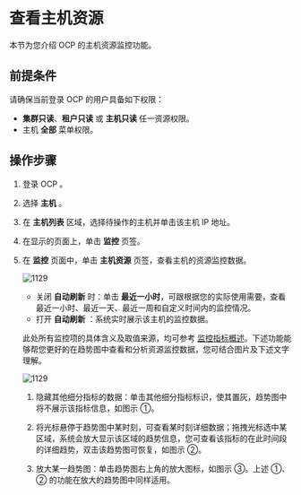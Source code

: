 # 查看主机资源

本节为您介绍 OCP 的主机资源监控功能。

## 前提条件

请确保当前登录 OCP 的用户具备如下权限：

* **集群只读**、**租户只读** 或 **主机只读** 任一资源权限。
* 主机 **全部** 菜单权限。

## 操作步骤

1. 登录 OCP 。

2. 选择 **主机** 。

3. 在 **主机列表** 区域，选择待操作的主机并单击该主机 IP 地址。

4. 在显示的页面上，单击 **监控** 页签。

5. 在 **监控** 页面中，单击 **主机资源** 页签，查看主机的资源监控数据。

   ![1129](https://obbusiness-private.oss-cn-shanghai.aliyuncs.com/doc/img/ocp/422/%E4%B8%BB%E6%9C%BA%E8%B5%84%E6%BA%90%E7%9B%91%E6%8E%A7.png)

   * 关闭 **自动刷新** 时：单击 **最近一小时**，可跟根据您的实际使用需要，查看最近一小时、最近一天、最近一周和自定义时间内的监控情况。
   * 打开 **自动刷新** ：系统实时展示该主机的监控数据。

   此处所有监控项的具体含义及取值来源，均可参考 [监控指标概述](../../1900.reference-guide/300.monitoring-indicator-reference/100.overview-of-metrics.md)。下述功能能够帮您更好的在趋势图中查看和分析资源监控数据，您可结合图片及下述文字理解。

   ![1129](https://obbusiness-private.oss-cn-shanghai.aliyuncs.com/doc/img/ocp/410/%E5%86%85%E5%AD%98.png)

   1. 隐藏其他细分指标的数据：单击其他细分指标标识，使其置灰，趋势图中将不展示该指标信息，如图示 ①。

   2. 将光标悬停于趋势图中某时刻，可查看某时刻详细数据；拖拽光标选中某区域，系统会放大显示该区域的趋势信息，您可查看该指标的在此时间段的详细趋势，双击该趋势图可恢复，如图示 ②。

   3. 放大某一趋势图：单击趋势图右上角的放大图标，如图示 ③。上述 ①、② 的功能在放大的趋势图中同样适用。
